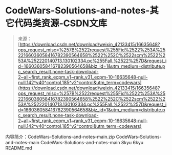<!--yml
category: codewars
date: 2022-08-13 11:34:52
-->

# CodeWars-Solutions-and-notes-其它代码类资源-CSDN文库

> 来源：[https://download.csdn.net/download/weixin_42133415/16635648?ops_request_misc=%257B%2522request%255Fid%2522%253A%2522166036058416782390564658%2522%252C%2522scm%2522%253A%252220140713.130102334.pc%255Fall.%2522%257D&request_id=166036058416782390564658&biz_id=1&utm_medium=distribute.pc_search_result.none-task-download-2~all~first_rank_ecpm_v1~rank_v31_ecpm-10-16635648-null-null.142^v40^control,185^v2^control&utm_term=codewars](https://download.csdn.net/download/weixin_42133415/16635648?ops_request_misc=%257B%2522request%255Fid%2522%253A%2522166036058416782390564658%2522%252C%2522scm%2522%253A%252220140713.130102334.pc%255Fall.%2522%257D&request_id=166036058416782390564658&biz_id=1&utm_medium=distribute.pc_search_result.none-task-download-2~all~first_rank_ecpm_v1~rank_v31_ecpm-10-16635648-null-null.142^v40^control,185^v2^control&utm_term=codewars)

内容简介：CodeWars-Solutions-and-notes-main.zip CodeWars-Solutions-and-notes-main CodeWars-Solutions-and-notes-main 8kyu 6kyu README.md